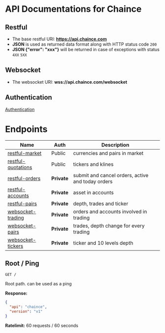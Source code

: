 # API Documentations for Chaince

## Restful
* The base restful URI: **https://api.chaince.com**
* **JSON** is used as returned data format along with HTTP status code `200`
* **JSON {"error": "xxx"}** will be returned in case of exceptions with status `4XX` `5XX`

## Websocket
* The websocket URI: **wss://api.chaince.com/websocket**

## Authentication
[Authentication](./authentication.md)

# Endpoints

Name | Auth | Description
------------ | ------------ | ------------
[restful-market](./restful-market.md) | Public | currencies and pairs in market
[restful-quotations](./restful-quotations.md) | Public | tickers and klines
[restful-orders](./restful-orders.md) | **Private** | submit and cancel orders, active and today orders
[restful-accounts](./restful-accounts.md) | **Private** | asset in accounts
[restful-pairs](./restful-pairs.md) | **Private** | depth, trades and ticker
[websocket-trading](./websocket-trading.md) | **Private** | orders and accounts involved in trading
[websocket-pairs](./websocket-pairs.md) | **Private** | trades, depth change for every trading
[websocket-tickers](./websocket-tickers.md) | **Private** | ticker and 10 levels depth

## Root / Ping

```
GET /
```
Root path. can be used as a ping

**Response:**
```json
{
  "api": "chaince",
  "version": "v1"
}
```

**Ratelimit:**
60 requests / 60 seconds

